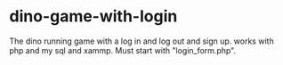 # dino-game-with-login
The dino running game with a log in and log out and sign up. works with php and my sql and xammp.
 Must start with "login_form.php". 